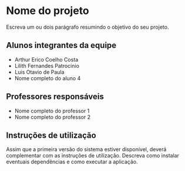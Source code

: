 # Nome do projeto

Escreva um ou dois parágrafo resumindo o objetivo do seu projeto.

## Alunos integrantes da equipe

* Arthur Erico Coelho Costa
* Lilith Fernandes Patrocinio
* Luis Otavio de Paula
* Nome completo do aluno 4

## Professores responsáveis

* Nome completo do professor 1
* Nome completo do professor 2

## Instruções de utilização

Assim que a primeira versão do sistema estiver disponível, deverá complementar com as instruções de utilização. Descreva como instalar eventuais dependências e como executar a aplicação.

